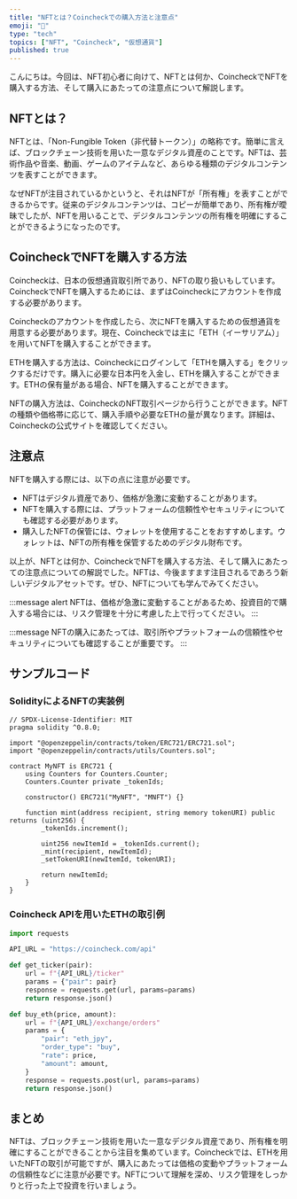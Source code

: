 ```yaml
---
title: "NFTとは？Coincheckでの購入方法と注意点"
emoji: "💎"
type: "tech"
topics: ["NFT", "Coincheck", "仮想通貨"]
published: true
---
```


こんにちは。今回は、NFT初心者に向けて、NFTとは何か、CoincheckでNFTを購入する方法、そして購入にあたっての注意点について解説します。

## NFTとは？

NFTとは、「Non-Fungible Token（非代替トークン）」の略称です。簡単に言えば、ブロックチェーン技術を用いた一意なデジタル資産のことです。NFTは、芸術作品や音楽、動画、ゲームのアイテムなど、あらゆる種類のデジタルコンテンツを表すことができます。

なぜNFTが注目されているかというと、それはNFTが「所有権」を表すことができるからです。従来のデジタルコンテンツは、コピーが簡単であり、所有権が曖昧でしたが、NFTを用いることで、デジタルコンテンツの所有権を明確にすることができるようになったのです。

## CoincheckでNFTを購入する方法

Coincheckは、日本の仮想通貨取引所であり、NFTの取り扱いもしています。CoincheckでNFTを購入するためには、まずはCoincheckにアカウントを作成する必要があります。

Coincheckのアカウントを作成したら、次にNFTを購入するための仮想通貨を用意する必要があります。現在、Coincheckでは主に「ETH（イーサリアム）」を用いてNFTを購入することができます。

ETHを購入する方法は、Coincheckにログインして「ETHを購入する」をクリックするだけです。購入に必要な日本円を入金し、ETHを購入することができます。ETHの保有量がある場合、NFTを購入することができます。

NFTの購入方法は、CoincheckのNFT取引ページから行うことができます。NFTの種類や価格帯に応じて、購入手順や必要なETHの量が異なります。詳細は、Coincheckの公式サイトを確認してください。

## 注意点

NFTを購入する際には、以下の点に注意が必要です。

- NFTはデジタル資産であり、価格が急激に変動することがあります。
- NFTを購入する際には、プラットフォームの信頼性やセキュリティについても確認する必要があります。
- 購入したNFTの保管には、ウォレットを使用することをおすすめします。ウォレットは、NFTの所有権を保管するためのデジタル財布です。

以上が、NFTとは何か、CoincheckでNFTを購入する方法、そして購入にあたっての注意点についての解説でした。NFTは、今後ますます注目されるであろう新しいデジタルアセットです。ぜひ、NFTについても学んでみてください。

:::message alert
NFTは、価格が急激に変動することがあるため、投資目的で購入する場合には、リスク管理を十分に考慮した上で行ってください。
:::

:::message
NFTの購入にあたっては、取引所やプラットフォームの信頼性やセキュリティについても確認することが重要です。
:::

## サンプルコード

### SolidityによるNFTの実装例

```solidity
// SPDX-License-Identifier: MIT
pragma solidity ^0.8.0;

import "@openzeppelin/contracts/token/ERC721/ERC721.sol";
import "@openzeppelin/contracts/utils/Counters.sol";

contract MyNFT is ERC721 {
    using Counters for Counters.Counter;
    Counters.Counter private _tokenIds;

    constructor() ERC721("MyNFT", "MNFT") {}

    function mint(address recipient, string memory tokenURI) public returns (uint256) {
        _tokenIds.increment();

        uint256 newItemId = _tokenIds.current();
        _mint(recipient, newItemId);
        _setTokenURI(newItemId, tokenURI);

        return newItemId;
    }
}
```

### Coincheck APIを用いたETHの取引例

```python
import requests

API_URL = "https://coincheck.com/api"

def get_ticker(pair):
    url = f"{API_URL}/ticker"
    params = {"pair": pair}
    response = requests.get(url, params=params)
    return response.json()

def buy_eth(price, amount):
    url = f"{API_URL}/exchange/orders"
    params = {
        "pair": "eth_jpy",
        "order_type": "buy",
        "rate": price,
        "amount": amount,
    }
    response = requests.post(url, params=params)
    return response.json()
```

## まとめ

NFTは、ブロックチェーン技術を用いた一意なデジタル資産であり、所有権を明確にすることができることから注目を集めています。Coincheckでは、ETHを用いたNFTの取引が可能ですが、購入にあたっては価格の変動やプラットフォームの信頼性などに注意が必要です。NFTについて理解を深め、リスク管理をしっかりと行った上で投資を行いましょう。
